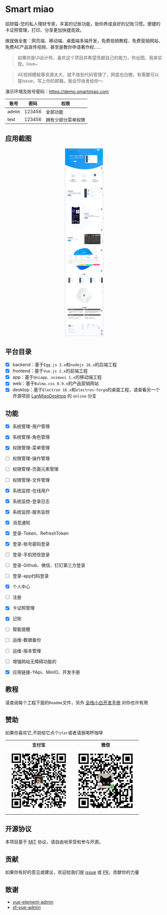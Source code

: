 # Smart miao
招财猫-您的私人理财专家，丰富的记账功能，助你养成良好的记账习惯。便捷的卡证照管理，打印、分享更加快捷高效。

做就做全套：网页端、移动端、桌面端多端开发，免费视频教程、免费营销网站、免费AE产品宣传视频、甚至是教你申请著作权......

> 如果你是UI设计师，喜欢这个项目并希望贡献自己的能力，你出图，我来实现，love~

> AE视频模板等资源太大，就不放到代码管理了，网盘也白瞎，有需要可以提issue，写上你的邮箱，我会尽快发给你～

演示环境及账号密码：https://demo.smartmiao.com

| 账号    | 密码   | 权限        |
|-------| ------ |-----------|
| admin | 123456 | 全部功能      |
| test  | 123456 | 拥有少部分菜单权限 |

## 应用截图
<div align=center>
 <img src="screen-shot-web.png" height="600" />
</div>


## 平台目录
- [x] backend：基于`Egg.js 2.x`和`nodejs 16.x`的后端工程
- [x] frontend：基于`Vue.js 2.x`的前端工程
- [x] app：基于`Uniapp、uviewui 1.x`的移动端工程
- [x] web：基于`Bulma.css 0.9.x`的产品营销网站
- [x] desktop：基于`Electron 16.x`和`electron-forge`的桌面工程，请查看另一个开源项目
[LanMiaoDesktop](https://github.com/hilanmiao/LanMiaoDesktop) 的 `online` 分支

## 功能
- [x] 系统管理-用户管理
- [x] 系统管理-角色管理
- [x] 权限管理-菜单管理
- [ ] 权限管理-操作管理
- [ ] 权限管理-页面元素管理
- [ ] 权限管理-文件管理
- [x] 系统监控-在线用户
- [x] 系统监控-登录日志
- [x] 系统监控-服务监控
- [x] 消息通知
- [x] 登录-Token、RefreshToken
- [x] 登录-账号密码登录
- [ ] 登录-手机短信登录
- [ ] 登录-Github、微信、钉钉第三方登录
- [ ] 登录-app扫码登录
- [x] 个人中心
- [ ] 注册
- [x] 卡证照管理
- [x] 记账
- [ ] 智能提醒
- [ ] 运维-数据备份
- [ ] 运维-版本管理
- [ ] 增强网站无障碍功能的
- [x] 应用链接-YApi、MinIO、开发手册


## 教程
请查阅每个工程下面的`Readme`文件，另外 [全栈小白开发手册](https://hilanmiao.github.io/standards-recommendations/) 对你也许有用

## 赞助

如果你喜欢它,不妨给它点个`star`或者请我喝杯咖啡

<table>
 <tr>
    <th>支付宝</th>
    <th>微信</th>
 </tr>
  <tr>
    <td valign="top">
        <img src="alipay.png" width="200" hegiht="200"/>
    </td>
    <td valign="top">
        <img src="wechatpay.png" width="200" hegiht="200"/>
    </td>
  </tr>
</table>

## 开源协议

本项目基于 [MIT](http://opensource.org/licenses/MIT) 协议，请自由地享受和参与开源。


## 贡献

如果你有好的意见或建议，欢迎给我们提 [issue] 或 [PR]，贡献你的力量

[PR]: https://gitee.com/XiaoLanMiao/smart-miao/pulls

[issue]: https://gitee.com/XiaoLanMiao/smart-miao/issues

## 致谢

- [vue-element-admin](https://github.com/PanJiaChen/vue-element-admin)
- [sf-vue-admin](https://github.com/hackycy/sf-vue-admin)
